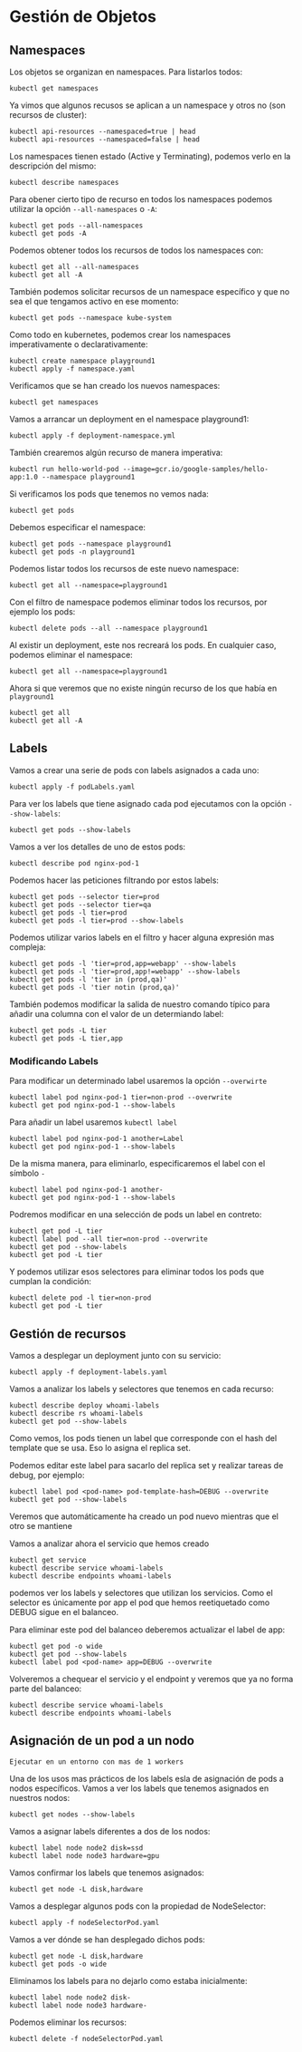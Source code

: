 # Gestión de Objetos

## Namespaces
Los objetos se organizan en namespaces. Para listarlos todos:
```
kubectl get namespaces
```

Ya vimos que algunos recusos se aplican a un namespace y otros no (son recursos de cluster):
```
kubectl api-resources --namespaced=true | head
kubectl api-resources --namespaced=false | head
```

Los namespaces tienen estado (Active y Terminating), podemos verlo en la descripción del mismo:
```
kubectl describe namespaces
```
Para obener cierto tipo de recurso en todos los namespaces podemos utilizar la opción `--all-namespaces` o `-A`:
```
kubectl get pods --all-namespaces
kubectl get pods -A
```

Podemos obtener todos los recursos de todos los namespaces con:
```
kubectl get all --all-namespaces
kubectl get all -A
```

También podemos solicitar recursos de un namespace específico y que no sea el que tengamos activo en ese momento:
```
kubectl get pods --namespace kube-system
```

Como todo en kubernetes, podemos crear los namespaces imperativamente o declarativamente:
```
kubectl create namespace playground1
kubectl apply -f namespace.yaml
```

Verificamos que se han creado los nuevos namespaces:
```
kubectl get namespaces
```

Vamos a arrancar un deployment en el namespace playground1:
```
kubectl apply -f deployment-namespace.yml
```

También crearemos algún recurso de manera imperativa:
```
kubectl run hello-world-pod --image=gcr.io/google-samples/hello-app:1.0 --namespace playground1
```

Si verificamos los pods que tenemos no vemos nada:

```
kubectl get pods
```

Debemos especificar el namespace:
```
kubectl get pods --namespace playground1
kubectl get pods -n playground1
```

Podemos listar todos los recursos de este nuevo namespace:
```
kubectl get all --namespace=playground1
```

Con el filtro de namespace podemos eliminar todos los recursos, por ejemplo los pods:
```
kubectl delete pods --all --namespace playground1
```

Al existir un deployment, este nos recreará los pods. En cualquier caso, podemos eliminar el namespace:
```
kubectl get all --namespace=playground1
```
Ahora si que veremos que no existe ningún recurso de los que había en `playground1`
```
kubectl get all
kubectl get all -A
```

## Labels

Vamos a crear una serie de pods con labels asignados a cada uno:
```
kubectl apply -f podLabels.yaml
```

Para ver los labels que tiene asignado cada pod ejecutamos con la opción `--show-labels`:
```
kubectl get pods --show-labels
```

Vamos a ver los detalles de uno de estos pods:
```
kubectl describe pod nginx-pod-1
```

Podemos hacer las peticiones filtrando por estos labels:
```
kubectl get pods --selector tier=prod
kubectl get pods --selector tier=qa
kubectl get pods -l tier=prod
kubectl get pods -l tier=prod --show-labels
```

Podemos utilizar varios labels en el filtro y hacer alguna expresión mas compleja:
```
kubectl get pods -l 'tier=prod,app=webapp' --show-labels
kubectl get pods -l 'tier=prod,app!=webapp' --show-labels
kubectl get pods -l 'tier in (prod,qa)'
kubectl get pods -l 'tier notin (prod,qa)'
```

También podemos modificar la salida de nuestro comando típico para añadir una columna con el valor de un determiando label:
```
kubectl get pods -L tier
kubectl get pods -L tier,app
```

### Modificando Labels
Para modificar un determinado label usaremos la opción `--overwirte`
```
kubectl label pod nginx-pod-1 tier=non-prod --overwrite
kubectl get pod nginx-pod-1 --show-labels
```
Para añadir un label usaremos `kubectl label`
```
kubectl label pod nginx-pod-1 another=Label
kubectl get pod nginx-pod-1 --show-labels
```
De la misma manera, para eliminarlo, especificaremos el label con el símbolo `-`
```
kubectl label pod nginx-pod-1 another-
kubectl get pod nginx-pod-1 --show-labels
```

Podremos modificar en una selección de pods un label en contreto:
```
kubectl get pod -L tier
kubectl label pod --all tier=non-prod --overwrite
kubectl get pod --show-labels
kubectl get pod -L tier
```

Y podemos utilizar esos selectores para eliminar todos los pods que cumplan la condición:
```
kubectl delete pod -l tier=non-prod
kubectl get pod -L tier
```

## Gestión de recursos

Vamos a desplegar un deployment junto con su servicio:
```
kubectl apply -f deployment-labels.yaml
```

Vamos a analizar los labels y selectores que tenemos en cada recurso:
```
kubectl describe deploy whoami-labels
kubectl describe rs whoami-labels
kubectl get pod --show-labels
```
Como vemos, los pods tienen un label que corresponde con el hash del template que se usa. Eso lo asigna el replica set.

Podemos editar este label para sacarlo del replica set y realizar tareas de debug, por ejemplo:
```
kubectl label pod <pod-name> pod-template-hash=DEBUG --overwrite
kubectl get pod --show-labels
```

Veremos que automáticamente ha creado un pod nuevo mientras que el otro se mantiene

Vamos a analizar ahora el servicio que hemos creado
```
kubectl get service
kubectl describe service whoami-labels
kubectl describe endpoints whoami-labels
```

podemos ver los labels y selectores que utilizan los servicios. Como el selector es únicamente por app el pod que hemos reetiquetado como DEBUG sigue en el balanceo.

Para eliminar este pod del balanceo deberemos actualizar el label de app:
```
kubectl get pod -o wide
kubectl get pod --show-labels
kubectl label pod <pod-name> app=DEBUG --overwrite
```

Volveremos a chequear el servicio y el endpoint y veremos que ya no forma parte del balanceo:
```
kubectl describe service whoami-labels
kubectl describe endpoints whoami-labels
```

## Asignación de un pod a un nodo
`Ejecutar en un entorno con mas de 1 workers`

Una de los usos mas prácticos de los labels esla de asignación de pods a nodos específicos. Vamos a ver los labels que tenemos asignados en nuestros nodos:
```
kubectl get nodes --show-labels
```
Vamos a asignar labels diferentes a dos de los nodos:
```
kubectl label node node2 disk=ssd
kubectl label node node3 hardware=gpu
```
Vamos  confirmar los labels que tenemos asignados:
```
kubectl get node -L disk,hardware
```

Vamos a desplegar algunos pods con la propiedad de NodeSelector:
```
kubectl apply -f nodeSelectorPod.yaml
```

Vamos a ver dónde se han desplegado dichos pods:
```
kubectl get node -L disk,hardware
kubectl get pods -o wide
```

Eliminamos los labels para no dejarlo como estaba inicialmente:
```
kubectl label node node2 disk-
kubectl label node node3 hardware-
```

Podemos eliminar los recursos:
```
kubectl delete -f nodeSelectorPod.yaml
```